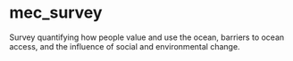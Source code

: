 # mec_survey
Survey quantifying how people value and use the ocean, barriers to ocean access, and the influence of social and environmental change.
